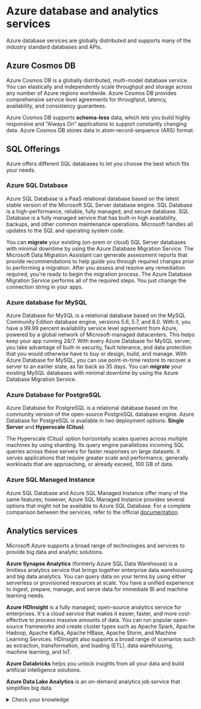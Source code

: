 # Azure database and analytics services

Azure database services are globally distributed and supports many of the industry standard databases and APIs.

## Azure Cosmos DB

Azure Cosmos DB is a globally distributed, multi-model database service. You can elastically and independently scale throughput and storage across any number of Azure regions worldwide. Azure Cosmos DB provides comprehensive service level agreements for throughput, latency, availability, and consistency guarantees. 

Azure Cosmos DB supports **schema-less** data, which lets you build highly responsive and "Always On" applications to support constantly changing data. Azure Cosmos DB stores data in atom-record-sequence (ARS) format.

## SQL Offerings

Azure offers different SQL databases to let you choose the best which fits your needs.

### Azure SQL Database

Azure SQL Database is a PaaS relational database based on the latest stable version of the Microsoft SQL Server database engine. SQL Database is a high-performance, reliable, fully managed, and secure database. SQL Database is a fully managed service that has built-in high availability, backups, and other common maintenance operations. Microsoft handles all updates to the SQL and operating system code. 

You can **migrate** your existing (on-prem or cloud) SQL Server databases with minimal downtime by using the Azure Database Migration Service. The Microsoft Data Migration Assistant can generate assessment reports that provide recommendations to help guide you through required changes prior to performing a migration. After you assess and resolve any remediation required, you're ready to begin the migration process. The Azure Database Migration Service performs all of the required steps. You just change the connection string in your apps.

### Azure database for MySQL

Azure Database for MySQL is a relational database based on the MySQL Community Edition database engine, versions 5.6, 5.7, and 8.0. With it, you have a 99.99 percent availability service level agreement from Azure, powered by a global network of Microsoft-managed datacenters. This helps keep your app running 24/7. With every Azure Database for MySQL server, you take advantage of built-in security, fault tolerance, and data protection that you would otherwise have to buy or design, build, and manage. With Azure Database for MySQL, you can use point-in-time restore to recover a server to an earlier state, as far back as 35 days. You can **migrate** your existing MySQL databases with minimal downtime by using the Azure Database Migration Service.

### Azure Database for PostgreSQL

Azure Database for PostgreSQL is a relational database based on the community version of the open-source PostgreSQL database engine. Azure Database for PostgreSQL is available in two deployment options: **Single Server** and **Hyperscale (Citus)**.

The Hyperscale (Citus) option horizontally scales queries across multiple machines by using sharding. Its query engine parallelizes incoming SQL queries across these servers for faster responses on large datasets. It serves applications that require greater scale and performance, generally workloads that are approaching, or already exceed, 100 GB of data.

### Azure SQL Managed Instance

Azure SQL Database and Azure SQL Managed Instance offer many of the same features; however, Azure SQL Managed Instance provides several options that might not be available to Azure SQL Database. For a complete comparison between the services, refer to the official [documentation](https://docs.microsoft.com/en-us/azure/azure-sql/database/features-comparison).

## Analytics services

Microsoft Azure supports a broad range of technologies and services to provide big data and analytic solutions.

**Azure Synapse Analytics** (formerly Azure SQL Data Warehouse) is a limitless analytics service that brings together enterprise data warehousing and big data analytics. You can query data on your terms by using either serverless or provisioned resources at scale. You have a unified experience to ingest, prepare, manage, and serve data for immediate BI and machine learning needs.

**Azure HDInsight** is a fully managed, open-source analytics service for enterprises. It's a cloud service that makes it easier, faster, and more cost-effective to process massive amounts of data. You can run popular open-source frameworks and create cluster types such as Apache Spark, Apache Hadoop, Apache Kafka, Apache HBase, Apache Storm, and Machine Learning Services. HDInsight also supports a broad range of scenarios such as extraction, transformation, and loading (ETL), data warehousing, machine learning, and IoT.

**Azure Databricks** helps you unlock insights from all your data and build artificial intelligence solutions.

**Azure Data Lake Analytics** is an on-demand analytics job service that simplifies big data.

<details>
  <summary> Check your knowledge </summary>
1. Your development team is interested in writing Graph-based applications that take advantage of the Gremlin API. Which option would be ideal for that scenario?

- **Azure Cosmos DB**
- Azure SQL Database
- Azure Databricks
- Azure Database for PostgreSQL

*Azure Cosmos DB supports SQL, MongoDB, Cassandra, Tables, and Gremlin APIs.*

2. Tailwind Traders uses the LAMP stack for several of its websites. Which option would be ideal for migration?

- Azure Cosmos DB
- **Azure Database for MySQL**
- Azure Database for PostgreSQL

*Azure Database for MySQL is the logical choice for existing LAMP stack applications.*

3. Tailwind Traders has millions of log entries that it wants to analyze. Which option would be ideal for analysis?

- Azure Cosmos DB
- Azure SQL Database
- Azure Database for PostgreSQL
- **Azure Synapse Analytics**

*Azure Synapse Analytics is the logical choice for analyzing large volumes of data.*
</details>
